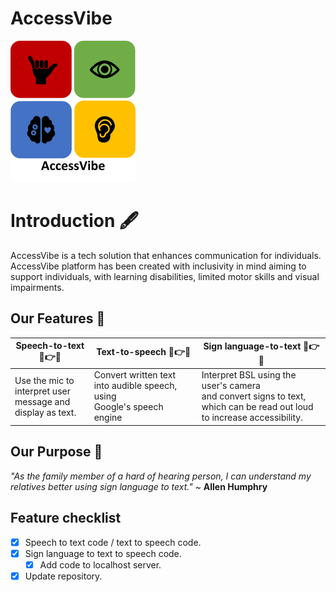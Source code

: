 # AccessVibe 

  ![AccessVibe logo](Logo.png)
  
# Introduction 🖋️
AccessVibe is a tech solution that enhances communication for individuals.
AccessVibe platform has been created with inclusivity in mind aiming to support individuals, with learning disabilities, limited motor skills and visual impairments.

## Our Features 📑

|  __Speech-to-text__  💬👉📝                                | __Text-to-speech__ 📝👉💬                                                       | __Sign language-to-text__ 👋👉📝                   |
|-------------------------------------------------------------|-----------------------------------------------------------------------------------|------------------------------------------------------|
| Use the mic to interpret user <br/> message and display as text.| Convert written text into audible speech, using <br/> Google's speech engine| Interpret BSL using the user's camera <br/> and convert signs to text, which can be read out loud <br/> to increase accessibility.



## Our Purpose 🏹
 _"As the family member of a hard of hearing person, I can understand my relatives better using sign language to text."_ ~ **Allen Humphry**

## Feature checklist
- [x] Speech to text code / text to speech code.
- [x] Sign language to text to speech code.
  - [x] Add code to localhost server. 
- [x] Update repository.
